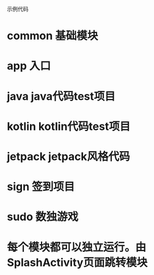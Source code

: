 示例代码

# common 基础模块 
# app 入口
# java  java代码test项目
# kotlin  kotlin代码test项目
# jetpack jetpack风格代码
# sign 签到项目
# sudo 数独游戏

# 每个模块都可以独立运行。由SplashActivity页面跳转模块